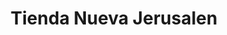 ---
title: "Tienda Nueva Jerusalen"
url: /urbanizacion-nuevo-lourdes/tienda-nueva-jerusalen/
shop: Lebensmittel
---